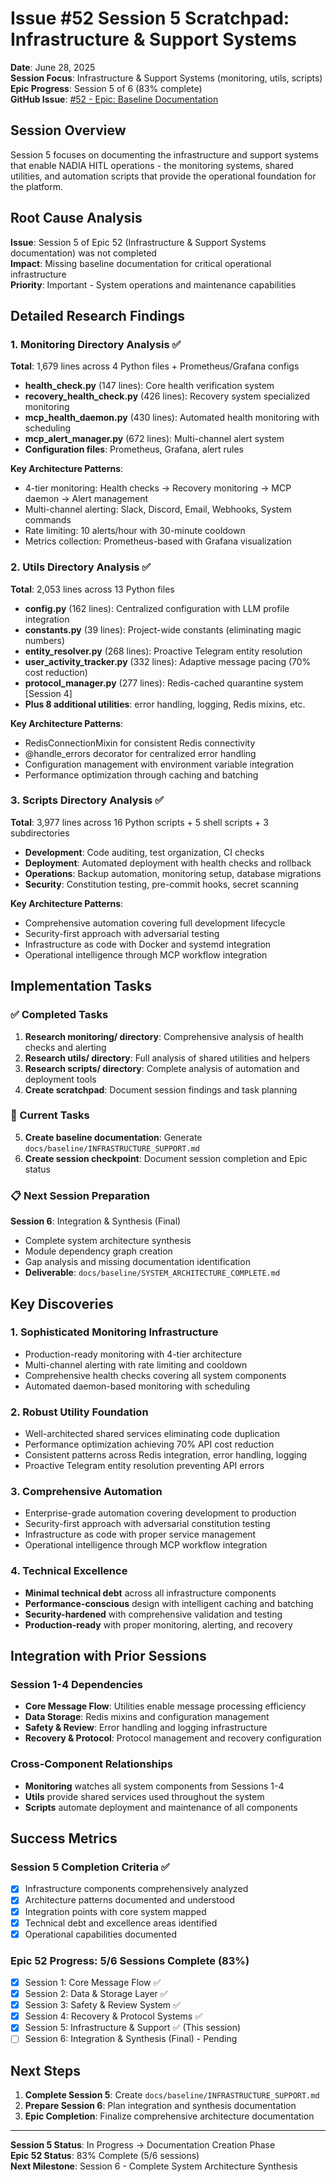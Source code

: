 # Issue #52 Session 5 Scratchpad: Infrastructure & Support Systems

**Date**: June 28, 2025  
**Session Focus**: Infrastructure & Support Systems (monitoring, utils, scripts)  
**Epic Progress**: Session 5 of 6 (83% complete)  
**GitHub Issue**: [#52 - Epic: Baseline Documentation](https://github.com/RobeHGC/chatbot_nadia/issues/52)

## Session Overview

Session 5 focuses on documenting the infrastructure and support systems that enable NADIA HITL operations - the monitoring systems, shared utilities, and automation scripts that provide the operational foundation for the platform.

## Root Cause Analysis

**Issue**: Session 5 of Epic 52 (Infrastructure & Support Systems documentation) was not completed  
**Impact**: Missing baseline documentation for critical operational infrastructure  
**Priority**: Important - System operations and maintenance capabilities

## Detailed Research Findings

### 1. Monitoring Directory Analysis ✅
**Total**: 1,679 lines across 4 Python files + Prometheus/Grafana configs
- **health_check.py** (147 lines): Core health verification system
- **recovery_health_check.py** (426 lines): Recovery system specialized monitoring  
- **mcp_health_daemon.py** (430 lines): Automated health monitoring with scheduling
- **mcp_alert_manager.py** (672 lines): Multi-channel alert system
- **Configuration files**: Prometheus, Grafana, alert rules

**Key Architecture Patterns**:
- 4-tier monitoring: Health checks → Recovery monitoring → MCP daemon → Alert management
- Multi-channel alerting: Slack, Discord, Email, Webhooks, System commands
- Rate limiting: 10 alerts/hour with 30-minute cooldown
- Metrics collection: Prometheus-based with Grafana visualization

### 2. Utils Directory Analysis ✅  
**Total**: 2,053 lines across 13 Python files
- **config.py** (162 lines): Centralized configuration with LLM profile integration
- **constants.py** (39 lines): Project-wide constants (eliminating magic numbers)
- **entity_resolver.py** (268 lines): Proactive Telegram entity resolution
- **user_activity_tracker.py** (332 lines): Adaptive message pacing (70% cost reduction)
- **protocol_manager.py** (277 lines): Redis-cached quarantine system [Session 4]
- **Plus 8 additional utilities**: error handling, logging, Redis mixins, etc.

**Key Architecture Patterns**:
- RedisConnectionMixin for consistent Redis connectivity
- @handle_errors decorator for centralized error handling  
- Configuration management with environment variable integration
- Performance optimization through caching and batching

### 3. Scripts Directory Analysis ✅
**Total**: 3,977 lines across 16 Python scripts + 5 shell scripts + 3 subdirectories
- **Development**: Code auditing, test organization, CI checks
- **Deployment**: Automated deployment with health checks and rollback
- **Operations**: Backup automation, monitoring setup, database migrations
- **Security**: Constitution testing, pre-commit hooks, secret scanning

**Key Architecture Patterns**:
- Comprehensive automation covering full development lifecycle
- Security-first approach with adversarial testing
- Infrastructure as code with Docker and systemd integration
- Operational intelligence through MCP workflow integration

## Implementation Tasks

### ✅ Completed Tasks
1. **Research monitoring/ directory**: Comprehensive analysis of health checks and alerting
2. **Research utils/ directory**: Full analysis of shared utilities and helpers  
3. **Research scripts/ directory**: Complete analysis of automation and deployment tools
4. **Create scratchpad**: Document session findings and task planning

### 🔄 Current Tasks  
5. **Create baseline documentation**: Generate `docs/baseline/INFRASTRUCTURE_SUPPORT.md`
6. **Create session checkpoint**: Document session completion and Epic status

### 📋 Next Session Preparation
**Session 6**: Integration & Synthesis (Final)
- Complete system architecture synthesis
- Module dependency graph creation
- Gap analysis and missing documentation identification
- **Deliverable**: `docs/baseline/SYSTEM_ARCHITECTURE_COMPLETE.md`

## Key Discoveries

### 1. **Sophisticated Monitoring Infrastructure**
- Production-ready monitoring with 4-tier architecture
- Multi-channel alerting with rate limiting and cooldown
- Comprehensive health checks covering all system components
- Automated daemon-based monitoring with scheduling

### 2. **Robust Utility Foundation**  
- Well-architected shared services eliminating code duplication
- Performance optimization achieving 70% API cost reduction
- Consistent patterns across Redis integration, error handling, logging
- Proactive Telegram entity resolution preventing API errors

### 3. **Comprehensive Automation**
- Enterprise-grade automation covering development to production
- Security-first approach with adversarial constitution testing
- Infrastructure as code with proper service management
- Operational intelligence through MCP workflow integration

### 4. **Technical Excellence**
- **Minimal technical debt** across all infrastructure components
- **Performance-conscious** design with intelligent caching and batching
- **Security-hardened** with comprehensive validation and testing
- **Production-ready** with proper monitoring, alerting, and recovery

## Integration with Prior Sessions

### Session 1-4 Dependencies
- **Core Message Flow**: Utilities enable message processing efficiency
- **Data Storage**: Redis mixins and configuration management
- **Safety & Review**: Error handling and logging infrastructure  
- **Recovery & Protocol**: Protocol management and recovery configuration

### Cross-Component Relationships
- **Monitoring** watches all system components from Sessions 1-4
- **Utils** provide shared services used throughout the system
- **Scripts** automate deployment and maintenance of all components

## Success Metrics

### Session 5 Completion Criteria ✅
- [x] Infrastructure components comprehensively analyzed
- [x] Architecture patterns documented and understood
- [x] Integration points with core system mapped
- [x] Technical debt and excellence areas identified
- [x] Operational capabilities documented

### Epic 52 Progress: 5/6 Sessions Complete (83%)
- [x] Session 1: Core Message Flow ✅
- [x] Session 2: Data & Storage Layer ✅  
- [x] Session 3: Safety & Review System ✅
- [x] Session 4: Recovery & Protocol Systems ✅
- [x] Session 5: Infrastructure & Support ✅ (This session)
- [ ] Session 6: Integration & Synthesis (Final) - Pending

## Next Steps

1. **Complete Session 5**: Create `docs/baseline/INFRASTRUCTURE_SUPPORT.md`
2. **Prepare Session 6**: Plan integration and synthesis documentation
3. **Epic Completion**: Finalize comprehensive architecture documentation

---

**Session 5 Status**: In Progress → Documentation Creation Phase  
**Epic 52 Status**: 83% Complete (5/6 sessions)  
**Next Milestone**: Session 6 - Complete System Architecture Synthesis